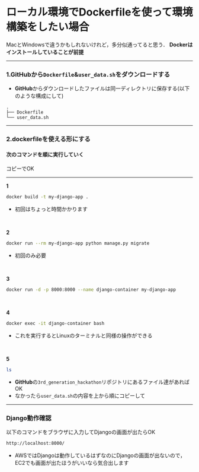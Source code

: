 
# ローカル環境でDockerfileを使って環境構築をしたい場合
MacとWindowsで違うかもしれないけれど，多分似通ってると思う．
**Dockerはインストールしていることが前提**

---

### 1.GitHubから`Dockerfile`&`user_data.sh`をダウンロードする
- **GitHub**からダウンロードしたファイルは同一ディレクトリに保存する(以下のような構成にして)
```tree
.
├── Dockerfile
└── user_data.sh
```

---

### 2.dockerfileを使える形にする
#### 次のコマンドを順に実行していく
コピーでOK

---

**1**
```bash
docker build -t my-django-app .
```
- 初回はちょっと時間かかります
<br>

**2**
```bash
docker run --rm my-django-app python manage.py migrate
```
- 初回のみ必要
<br>

**3**
```bash
docker run -d -p 8000:8000 --name django-container my-django-app
```
<br>

**4**
```bash
docker exec -it django-container bash
```
- これを実行するとLinuxのターミナルと同様の操作ができる
<br>

**5**
```bash
ls
```
- **GitHub**の`3rd_generation_hackathon`リポジトリにあるファイル達があればOK
- なかったら`user_data.sh`の内容を上から順にコピーして

---

### Django動作確認
以下のコマンドをブラウザに入力してDjangoの画面が出たらOK
```bash
http://localhost:8000/
```
- AWSではDjangoは動作しているはずなのにDjangoの画面が出ないので，EC2でも画面が出たほうがいいなら気合出します